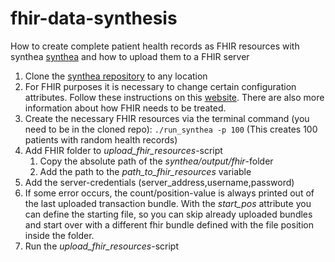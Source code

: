 # fhir-data-synthesis
How to create complete patient health records as FHIR resources with synthea [synthea](https://github.com/synthetichealth/synthea) and how to upload them to a FHIR server 

1. Clone the [synthea repository](https://github.com/synthetichealth/synthea) to any location
2. For FHIR purposes it is necessary to change certain configuration attributes. Follow these instructions on this [website](https://github.com/synthetichealth/synthea/wiki/HL7-FHIR). There are also more information about how FHIR needs to be treated.
3. Create the necessary FHIR resources via the terminal command (you need to be in the cloned repo): `./run_synthea -p 100` (This creates 100 patients with random health records)
4. Add FHIR folder to *upload_fhir_resources*-script 
   1. Copy the absolute path of the *synthea/output/fhir*-folder
   2. Add the path to the *path_to_fhir_resources* variable
5. Add the server-credentials (server_address,username,password)
6. If some error occurs, the count/position-value is always printed out of the last uploaded transaction bundle. With the *start_pos* attribute you can define the starting file, so you can skip already uploaded bundles and start over with a different fhir bundle defined with the file position inside the folder.  
7. Run the *upload_fhir_resources*-script
